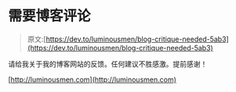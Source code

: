 # 需要博客评论

> 原文:[https://dev.to/luminousmen/blog-critique-needed-5ab3](https://dev.to/luminousmen/blog-critique-needed-5ab3)

请给我关于我的博客网站的反馈。任何建议不胜感激。提前感谢！

[http://luminousmen.com](http://luminousmen.com)